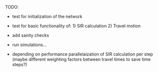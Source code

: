 TODO:

- test for initialization of the network
- test for basic functionality of: 1) SIR calculation 2) Travel motion
- add sanity checks

- run simulations...
- depending on performance parallelaization of SIR calculation per step (maybe different weighting factors between travel times to save time steps?)
